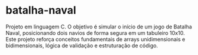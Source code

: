# batalha-naval
Projeto em linguagem C. O objetivo é simular o início de um jogo de Batalha Naval, posicionando dois navios de forma segura em um tabuleiro 10x10. Este projeto reforça conceitos fundamentais de arrays unidimensionais e bidimensionais, lógica de validação e estruturação de código.
